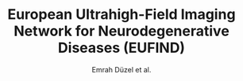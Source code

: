 ---
cat: metric
subcat: metric
bestof: false
author: Emrah Düzel et al.
title: European Ultrahigh-Field Imaging Network for Neurodegenerative Diseases (EUFIND)
journal: Alzheimer's \& Dementia  - Diagnosis, Assessment \& Disease Monitoring
year: 2019
type: article
url: https -//www.ncbi.nlm.nih.gov/pmc/articles/PMC6675944/
---